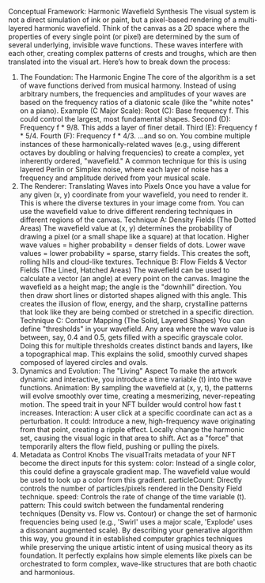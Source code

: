 Conceptual Framework: Harmonic Wavefield Synthesis
The visual system is not a direct simulation of ink or paint, but a pixel-based rendering of a multi-layered harmonic wavefield. Think of the canvas as a 2D space where the properties of every single point (or pixel) are determined by the sum of several underlying, invisible wave functions. These waves interfere with each other, creating complex patterns of crests and troughs, which are then translated into the visual art.
Here’s how to break down the process:
1. The Foundation: The Harmonic Engine
The core of the algorithm is a set of wave functions derived from musical harmony. Instead of using arbitrary numbers, the frequencies and amplitudes of your waves are based on the frequency ratios of a diatonic scale (like the "white notes" on a piano).
Example (C Major Scale):
Root (C): Base frequency f. This could control the largest, most fundamental shapes.
Second (D): Frequency f * 9/8. This adds a layer of finer detail.
Third (E): Frequency f * 5/4.
Fourth (F): Frequency f * 4/3.
...and so on.
You combine multiple instances of these harmonically-related waves (e.g., using different octaves by doubling or halving frequencies) to create a complex, yet inherently ordered, "wavefield." A common technique for this is using layered Perlin or Simplex noise, where each layer of noise has a frequency and amplitude derived from your musical scale.
2. The Renderer: Translating Waves into Pixels
Once you have a value for any given (x, y) coordinate from your wavefield, you need to render it. This is where the diverse textures in your image come from. You can use the wavefield value to drive different rendering techniques in different regions of the canvas.
Technique A: Density Fields (The Dotted Areas)
The wavefield value at (x, y) determines the probability of drawing a pixel (or a small shape like a square) at that location.
Higher wave values = higher probability = denser fields of dots.
Lower wave values = lower probability = sparse, starry fields. This creates the soft, rolling hills and cloud-like textures.
Technique B: Flow Fields & Vector Fields (The Lined, Hatched Areas)
The wavefield can be used to calculate a vector (an angle) at every point on the canvas. Imagine the wavefield as a height map; the angle is the "downhill" direction.
You then draw short lines or distorted shapes aligned with this angle. This creates the illusion of flow, energy, and the sharp, crystalline patterns that look like they are being combed or stretched in a specific direction.
Technique C: Contour Mapping (The Solid, Layered Shapes)
You can define "thresholds" in your wavefield. Any area where the wave value is between, say, 0.4 and 0.5, gets filled with a specific grayscale color.
Doing this for multiple thresholds creates distinct bands and layers, like a topographical map. This explains the solid, smoothly curved shapes composed of layered circles and ovals.
3. Dynamics and Evolution: The "Living" Aspect
To make the artwork dynamic and interactive, you introduce a time variable (t) into the wave functions.
Animation: By sampling the wavefield at (x, y, t), the patterns will evolve smoothly over time, creating a mesmerizing, never-repeating motion. The speed trait in your NFT builder would control how fast t increases.
Interaction: A user click at a specific coordinate can act as a perturbation. It could:
Introduce a new, high-frequency wave originating from that point, creating a ripple effect.
Locally change the harmonic set, causing the visual logic in that area to shift.
Act as a "force" that temporarily alters the flow field, pushing or pulling the pixels.
4. Metadata as Control Knobs
The visualTraits metadata of your NFT become the direct inputs for this system:
color: Instead of a single color, this could define a grayscale gradient map. The wavefield value would be used to look up a color from this gradient.
particleCount: Directly controls the number of particles/pixels rendered in the Density Field technique.
speed: Controls the rate of change of the time variable (t).
pattern: This could switch between the fundamental rendering techniques (Density vs. Flow vs. Contour) or change the set of harmonic frequencies being used (e.g., 'Swirl' uses a major scale, 'Explode' uses a dissonant augmented scale).
By describing your generative algorithm this way, you ground it in established computer graphics techniques while preserving the unique artistic intent of using musical theory as its foundation. It perfectly explains how simple elements like pixels can be orchestrated to form complex, wave-like structures that are both chaotic and harmonious.

